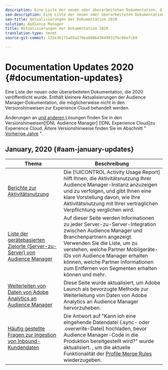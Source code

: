 ```yaml
---
description: Eine Liste der neuen oder überarbeiteten Dokumentation, die 2020 veröffentlicht wurde. Enthält kleinere Aktualisierungen der Audience Manager-Dokumentation, die möglicherweise nicht in den Versionshinweisen zur Experience Cloud behandelt werden.
seo-description: Eine Liste der neuen oder überarbeiteten Dokumentation, die 2020 veröffentlicht wurde. Enthält kleinere Aktualisierungen der Audience Manager-Dokumentation, die möglicherweise nicht in den Versionshinweisen zur Experience Cloud behandelt werden.
seo-title: Aktualisierungen der Dokumentation 2020
solution: Audience Manager
title: Aktualisierungen der Dokumentation 2020
translation-type: tm+mt
source-git-commit: 132e36175a69a270ea608643049931fbc06efc69

---
```



# Documentation Updates 2020 {#documentation-updates}

Eine Liste der neuen oder überarbeiteten Dokumentation, die 2020 veröffentlicht wurde. Enthält kleinere Aktualisierungen der Audience Manager-Dokumentation, die möglicherweise nicht in den Versionshinweisen zur Experience Cloud behandelt werden.

Änderungen an [ und anderen ](https://marketing.adobe.com/resources/help/en_US/whatsnew/) Lösungen finden Sie in den Versionshinweisen[!DNL Audience Manager] [!DNL Experience Cloud]zu Experience Cloud. Ältere Versionshinweise finden Sie im Abschnitt &quot; [Vorherige Jahre](../docs-updates/docs-2019.md) &quot;.

## January, 2020 {#aam-january-updates}

| Thema | Beschreibung |
|--- |----|
| [Berichte zur Aktivitätsnutzung](../features/administration/activity-usage-reporting.md) | Die [!UICONTROL Activity Usage Report] hilft Ihnen, die Aktivitätsnutzung Ihrer Audience Manager-Instanz anzuzeigen und zu verfolgen, und gibt Ihnen eine klare Vorstellung davon, wie Ihre Aktivitätsnutzung mit Ihrer vertraglichen Verpflichtung verglichen wird. |
| [Liste der gerätebasierten Zielorte (Server-zu-Server) von Audience Manager](/help/using/features/destinations/device-based-destinations-list.md) | Auf dieser Seite werden Informationen zu jeder Server-zu-Server-Integration zwischen Audience Manager und Branchenpartnern angezeigt. Verwenden Sie die Liste, um zu verstehen, welche Partner Mobilgeräte-IDs von Audience Manager erhalten können, welche Partner Informationen zum Entfernen von Segmenten erhalten können und mehr. |
| [Weiterleiten von Daten von Adobe Analytics an Audience Manager](../integration/integration-other-solutions/audience-management-module.md) | Diese Seite wurde aktualisiert, um Adobe Launch als bevorzugte Methode zur Weiterleitung von Daten von Adobe Analytics an Audience Manager hervorzuheben. |
| [Häufig gestellte Fragen zur Ingestion von Inbound-Kundendaten](/help/using/faq/faq-inbound-data-ingestion.md) | Die Antwort auf &quot;Kann ich eine eingehende Datendatei (.sync- oder .overwrite-Datei) hochladen, bevor Audience Manager-Code in die Produktion bereitgestellt wird?&quot; wurde aktualisiert. , um die aktuelle Funktionalität der [Profile Merge Rules](/help/using/features/profile-merge-rules/merge-rule-targeting-options.md) wiederzugeben. |

